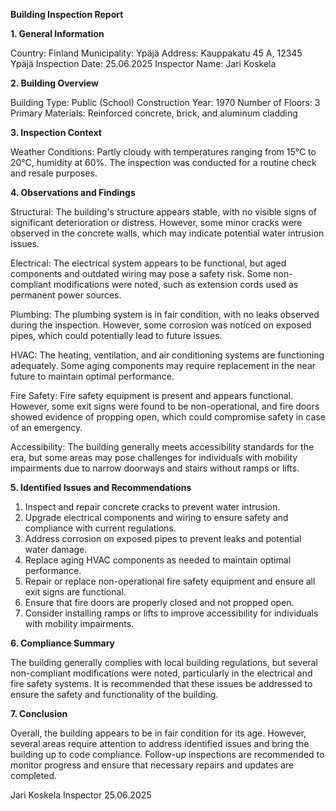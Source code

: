  **Building Inspection Report**

**1. General Information**

Country: Finland
Municipality: Ypäjä
Address: Kauppakatu 45 A, 12345 Ypäjä
Inspection Date: 25.06.2025
Inspector Name: Jari Koskela

**2. Building Overview**

Building Type: Public (School)
Construction Year: 1970
Number of Floors: 3
Primary Materials: Reinforced concrete, brick, and aluminum cladding

**3. Inspection Context**

Weather Conditions: Partly cloudy with temperatures ranging from 15°C to 20°C, humidity at 60%. The inspection was conducted for a routine check and resale purposes.

**4. Observations and Findings**

Structural: The building's structure appears stable, with no visible signs of significant deterioration or distress. However, some minor cracks were observed in the concrete walls, which may indicate potential water intrusion issues.

Electrical: The electrical system appears to be functional, but aged components and outdated wiring may pose a safety risk. Some non-compliant modifications were noted, such as extension cords used as permanent power sources.

Plumbing: The plumbing system is in fair condition, with no leaks observed during the inspection. However, some corrosion was noticed on exposed pipes, which could potentially lead to future issues.

HVAC: The heating, ventilation, and air conditioning systems are functioning adequately. Some aging components may require replacement in the near future to maintain optimal performance.

Fire Safety: Fire safety equipment is present and appears functional. However, some exit signs were found to be non-operational, and fire doors showed evidence of propping open, which could compromise safety in case of an emergency.

Accessibility: The building generally meets accessibility standards for the era, but some areas may pose challenges for individuals with mobility impairments due to narrow doorways and stairs without ramps or lifts.

**5. Identified Issues and Recommendations**

1. Inspect and repair concrete cracks to prevent water intrusion.
2. Upgrade electrical components and wiring to ensure safety and compliance with current regulations.
3. Address corrosion on exposed pipes to prevent leaks and potential water damage.
4. Replace aging HVAC components as needed to maintain optimal performance.
5. Repair or replace non-operational fire safety equipment and ensure all exit signs are functional.
6. Ensure that fire doors are properly closed and not propped open.
7. Consider installing ramps or lifts to improve accessibility for individuals with mobility impairments.

**6. Compliance Summary**

The building generally complies with local building regulations, but several non-compliant modifications were noted, particularly in the electrical and fire safety systems. It is recommended that these issues be addressed to ensure the safety and functionality of the building.

**7. Conclusion**

Overall, the building appears to be in fair condition for its age. However, several areas require attention to address identified issues and bring the building up to code compliance. Follow-up inspections are recommended to monitor progress and ensure that necessary repairs and updates are completed.

Jari Koskela
Inspector
25.06.2025